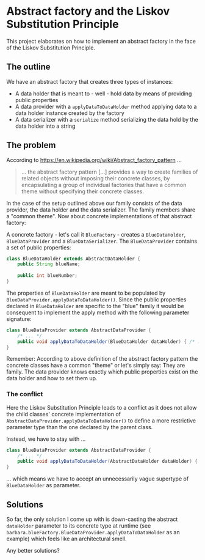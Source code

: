 # Abstract factory and the Liskov Substitution Principle

This project elaborates on how to implement an abstract factory in the face of the Liskov Substitution Principle.

## The outline

We have an abstract factory that creates three types of instances:
* A data holder that is meant to - well - hold data by means of providing public properties
* A data provider with a `applyDataToDataHolder` method applying data to a data holder instance created by the factory
* A data serializer with a `serialize` method serializing the data hold by the data holder into a string

## The problem

According to https://en.wikipedia.org/wiki/Abstract_factory_pattern ...

> ... the abstract factory pattern [...] provides a way to create families of related objects without imposing their concrete classes, by encapsulating a group of individual factories that have a common theme without specifying their concrete classes.

In the case of the setup outlined above our family consists of the data provider, the data holder and the data serializer. The family members share a "common theme". Now about concrete implementations of that abstract factory:

A concrete factory - let's call it `BlueFactory` - creates a `BlueDataHolder`, `BlueDataProvider` and a `BlueDataSerializer`. The `BlueDataProvider` contains a set of public properties:

```java
class BlueDataHolder extends AbstractDataHolder {
    public String blueName;
    
    public int blueNumber;
}
```

The properties of `BlueDataHolder` are meant to be populated by `BlueDataProvider.applyDataToDataHolder()`. Since the public properties declared in `BlueDataHolder` are specific to the "blue" family it would be consequent to implement the apply method with the following parameter signature:

```java
class BlueDataProvider extends AbstractDataProvider {
    /* ... */
    public void applyDataToDataHolder(BlueDataHolder dataHolder) { /* ... */ }
}
```

Remember: According to above definition of the abstract factory pattern the concrete classes have a common "theme" or let's simply say: They are family. The data provider knows exactly which public properties exist on the data holder and how to set them up.

### The conflict

Here the Liskov Substitution Principle leads to a conflict as it does not allow the child classes' concrete implementation of `AbstractDataProvider.applyDataToDataHolder()` to define a more restrictive parameter type than the one declared by the parent class.

Instead, we have to stay with ...

```java
class BlueDataProvider extends AbstractDataProvider {
    /* ... */
    public void applyDataToDataHolder(AbstractDataHolder dataHolder) { /* ... */ }
}
```

... which means we have to accept an unnecessarily vague supertype of `BlueDataHolder` as parameter.

## Solutions

So far, the only solution I come up with is down-casting the abstract `dataHolder` parameter to its concrete type at runtime (see `barbara.blueFactory.BlueDataProvider.applyDataToDataHolder` as an example) which feels like an architectural smell.

Any better solutions?